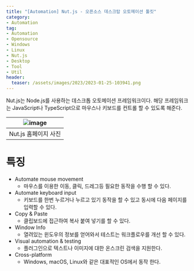 ```yaml
---
title: "[Automation] Nut.js - 오픈소스 데스크탑 오토메이션 툴킷"
category: 
- Automation
tag:
- Automation
- Opensource
- Windows
- Linux
- Nut.js
- Desktop
- Tool
- Util
header:
  teaser: /assets/images/2023/2023-01-25-103941.png
---
```


Nut.js는 Node.js를 사용하는 데스크톱 오토메이션 프레임워크이다. 해당 프레임워크는 JavaScript나 TypeScript으로 마우스나 키보드를 컨트롤 할 수 있도록 해준다.

|![image](/assets/images/2023/2023-01-25-103941.jpg)|
|:---:|
|Nut.js 홈페이지 사진|

# 특징

* Automate mouse movement
  * 마우스를 이용한 이동, 클릭, 드레그등 필요한 동작을 수행 할 수 있다.
* Automate keyboard input
  * 키보드를 한번 누르거나 누르고 있기 동작을 할 수 있고 동시에 다음 페이지를 입력할 수 있다.
* Copy & Paste
  * 클립보드에 접근하여 복사 붙여 넣기를 할 수 있다.
* Window Info
  * 열려있는 윈도우의 정보를 얻어와서 테스트는 워크플로우를 개선 할 수 있다.
* Visual automation & testing
  * 플러그인으로 텍스트나 이미지에 대한 온스크린 검색을 지원한다. 
* Cross-platform
  * Windows, macOS, Linux와 같은 대표적인 OS에서 동작 한다.